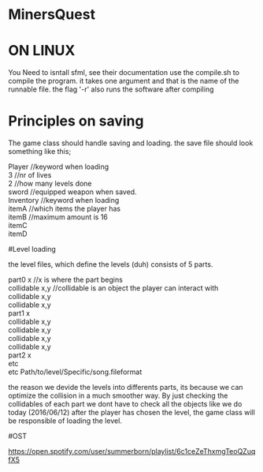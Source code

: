 # MinersQuest


# ON LINUX
You Need to isntall sfml, see their documentation
use the compile.sh to compile the program. it takes one argument and that is the name of the runnable file. the flag '-r' also runs the software after compiling



# Principles on saving

The game class should handle saving and loading.
the save file should look something like this;  

Player			//keyword when loading  
3			      //nr of lives  
2			      //how many levels done  
sword			  //equipped weapon when saved.  
Inventory		//keyword when loading  
itemA		  	//which items the player has  
itemB		  	//maximum amount is 16  
itemC  
itemD



#Level loading

the level files, which define the levels (duh) consists of 5 parts.  

part0 x			      //x is where the part begins  
collidable x,y		//collidable is an object the player can interact with  
collidable x,y  
collidable x,y  
part1 x  
collidable x,y  
collidable x,y  
collidable x,y  
collidable x,y  
part2 x  
etc  
etc
Path/to/level/Specific/song.fileformat



the reason we devide the levels into differents parts, its because we can optimize the collision in a much smoother way. 
By just checking the collidables of each part we dont have to check all the objects like we do today (2016/06/12)
after the player has chosen the level, the game class will be responsible of loading the level. 

#OST

https://open.spotify.com/user/summerborn/playlist/6c1ceZeThxmgTeoQZuqfX5
